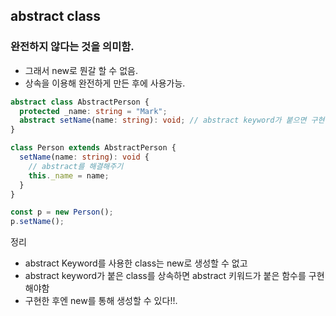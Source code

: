 ## abstract class

### 완전하지 않다는 것을 의미함.

- 그래서 new로 뭔갈 할 수 없음.
- 상속을 이용해 완전하게 만든 후에 사용가능.

```ts
abstract class AbstractPerson {
  protected _name: string = "Mark";
  abstract setName(name: string): void; // abstract keyword가 붙으면 구현하지 않음.
}

class Person extends AbstractPerson {
  setName(name: string): void {
    // abstract를 해결해주기
    this._name = name;
  }
}

const p = new Person();
p.setName();
```

정리

- abstract Keyword를 사용한 class는 new로 생성할 수 없고
- abstract keyword가 붙은 class를 상속하면 abstract 키워드가 붙은 함수를 구현해야함
- 구현한 후엔 new를 통해 생성할 수 있다!!.
